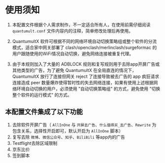 # 使用须知
1. 本配置文件根据个人需求制作，不一定适合所有人，在使用前需仔细阅读 `quantumult.conf` 文件内容内的注释，简单修改处理后再使用。

2. QuantumultX 软件可根据不同的网络环境自动切换策略组或整个软件的分流模式，适合家中网关部署了 clash/openclash/merlinclash/surgeformac 的用户跟随使用的WiFi情况自动切换，避免网络连接被重复代理。

3. 由于本规则加入了大量的 ADBLOCK 规则和复写规则用于去除app开屏广告或其他类型的广告，为了避免 QuantumultX 在全局直连的情况下，QuantumultX 放行了连接但网关 reject 了连接导致被去广告的 app 疯狂请求连接造成 peer 数量爆炸使得暂时性的失去网络连接，如果有使用上述根据网络环境自动切换的用户，必须使用 "自动切换策略组" 的方式，避免使用 "切换整个软件的运行模式" 的方式。

## 本配置文件集成了以下功能
1. 去除软件开屏广告（ `AllInOne` 与 `开屏去广告`、`什么值得买_去广告`、`Rewrite` 为包含关系，选择性开启即可，默认开启为 `AllInOne` 脚本）
2. 复写去除 `微博`、`微信公众号`、`知乎`、`BiliBili` 等app内的广告
3. Testflight去除区域限制
4. 京东比价
5. 签到脚本
